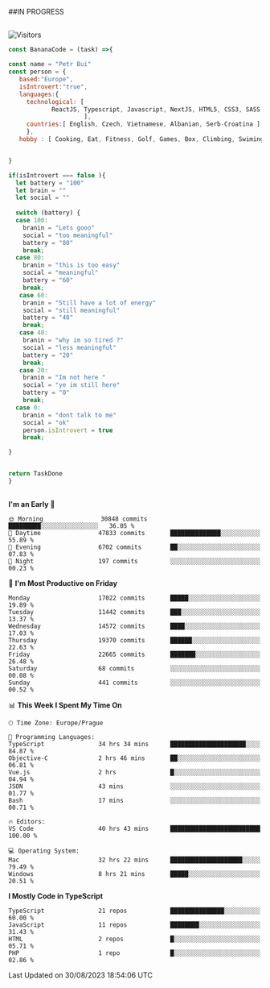 ##IN PROGRESS
##
![Visitors](https://komarev.com/ghpvc/?username=petrbui&style=for-the-badge&label=Visitors+👀)
```Javascript
const BananaCode = (task) =>{

const name = "Petr Bui"
const person = {
   based:"Europe",
   isIntrovert:"true",
   languages:{
     technological: [ 
            ReactJS, Typescript, Javascript, NextJS, HTML5, CSS3, SASS, Redux, Node, Storybook, Styled-Component
                     ],
     countries:[ English, Czech, Vietnamese, Albanian, Serb-Croatina ]
     },
   hobby : [ Cooking, Eat, Fitness, Golf, Games, Box, Climbing, Swiming],


}

if(isIntrovert === false ){
  let battery = "100"
  let brain = ""
  let social = ""
  
  switch (battery) {
  case 100:
    branin = "Lets gooo"
    social = "too meaningful"
    battery = "80"
    break;
  case 80:
    branin = "this is too easy"
    social = "meaningful"
    battery = "60"
    break;
   case 60:
    branin = "Still have a lot of energy"
    social = "still meaningful"
    battery = "40"
    break;
   case 40:
    branin = "why im so tired ?"
    social = "less meaningful"
    battery = "20"
    break;
   case 20:
    branin = "Im not here "
    social = "ye im still here"
    battery = "0"
    break;
  case 0:
    branin = "dont talk to me"
    social = "ok"
    person.isIntrovert = true
    break;

}


return TaskDone
}
```



##
<!--
[![My GitHub stats](https://github-readme-stats.vercel.app/api?username=petrbui&theme=github_dark)](https://github.com/anuraghazra/github-readme-stats)

[![My wakatime stats](https://github-readme-stats.vercel.app/api/wakatime?username=petrbui&theme=github_dark)](https://github.com/anuraghazra/github-readme-stats)
-->
<!--START_SECTION:waka-->
**I'm an Early 🐤** 

```text
🌞 Morning                30848 commits       █████████░░░░░░░░░░░░░░░░   36.05 % 
🌆 Daytime                47833 commits       ██████████████░░░░░░░░░░░   55.89 % 
🌃 Evening                6702 commits        ██░░░░░░░░░░░░░░░░░░░░░░░   07.83 % 
🌙 Night                  197 commits         ░░░░░░░░░░░░░░░░░░░░░░░░░   00.23 % 
```
📅 **I'm Most Productive on Friday** 

```text
Monday                   17022 commits       █████░░░░░░░░░░░░░░░░░░░░   19.89 % 
Tuesday                  11442 commits       ███░░░░░░░░░░░░░░░░░░░░░░   13.37 % 
Wednesday                14572 commits       ████░░░░░░░░░░░░░░░░░░░░░   17.03 % 
Thursday                 19370 commits       ██████░░░░░░░░░░░░░░░░░░░   22.63 % 
Friday                   22665 commits       ███████░░░░░░░░░░░░░░░░░░   26.48 % 
Saturday                 68 commits          ░░░░░░░░░░░░░░░░░░░░░░░░░   00.08 % 
Sunday                   441 commits         ░░░░░░░░░░░░░░░░░░░░░░░░░   00.52 % 
```


📊 **This Week I Spent My Time On** 

```text
🕑︎ Time Zone: Europe/Prague

💬 Programming Languages: 
TypeScript               34 hrs 34 mins      █████████████████████░░░░   84.87 % 
Objective-C              2 hrs 46 mins       ██░░░░░░░░░░░░░░░░░░░░░░░   06.81 % 
Vue.js                   2 hrs               █░░░░░░░░░░░░░░░░░░░░░░░░   04.94 % 
JSON                     43 mins             ░░░░░░░░░░░░░░░░░░░░░░░░░   01.77 % 
Bash                     17 mins             ░░░░░░░░░░░░░░░░░░░░░░░░░   00.71 % 

🔥 Editors: 
VS Code                  40 hrs 43 mins      █████████████████████████   100.00 % 

💻 Operating System: 
Mac                      32 hrs 22 mins      ████████████████████░░░░░   79.49 % 
Windows                  8 hrs 21 mins       █████░░░░░░░░░░░░░░░░░░░░   20.51 % 
```

**I Mostly Code in TypeScript** 

```text
TypeScript               21 repos            ███████████████░░░░░░░░░░   60.00 % 
JavaScript               11 repos            ████████░░░░░░░░░░░░░░░░░   31.43 % 
HTML                     2 repos             █░░░░░░░░░░░░░░░░░░░░░░░░   05.71 % 
PHP                      1 repo              █░░░░░░░░░░░░░░░░░░░░░░░░   02.86 % 
```




 Last Updated on 30/08/2023 18:54:06 UTC
<!--END_SECTION:waka-->
